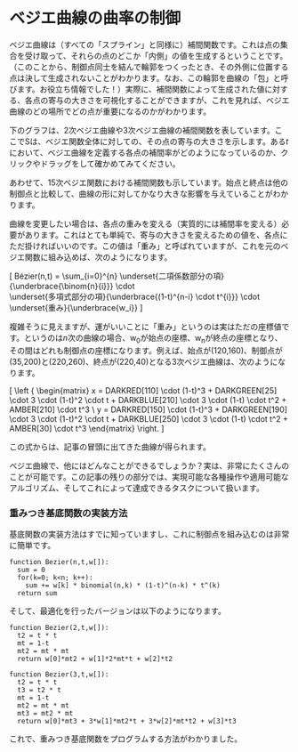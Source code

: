 # ベジエ曲線の曲率の制御

ベジエ曲線は（すべての「スプライン」と同様に）補間関数です。これは点の集合を受け取って、それらの点のどこか「内側」の値を生成するということです。（このことから、制御点同士を結んで輪郭をつくったとき、その外側に位置する点は決して生成されないことがわかります。なお、この輪郭を曲線の「包」と呼びます。お役立ち情報でした！）実際に、補間関数によって生成された値に対する、各点の寄与の大きさを可視化することができますが、これを見れば、ベジエ曲線のどの場所でどの点が重要になるのかがわかります。

下のグラフは、2次ベジエ曲線や3次ベジエ曲線の補間関数を表しています。ここでSは、ベジエ関数全体に対しての、その点の寄与の大きさを示します。ある<i>t</i>において、ベジエ曲線を定義する各点の補間率がどのようになっているのか、クリックやドラッグをして確かめてみてください。

<div class="figure">
  <Graphic inline={true} title="2次の補間" draw={this.drawQuadraticLerp}/>
  <Graphic inline={true} title="3次の補間" draw={this.drawCubicLerp}/>
  <Graphic inline={true} title="15次の補間" draw={this.draw15thLerp}/>
</div>

あわせて、15次ベジエ関数における補間関数も示しています。始点と終点は他の制御点と比較して、曲線の形に対してかなり大きな影響を与えていることがわかります。

曲線を変更したい場合は、各点の重みを変える（実質的には補間率を変える）必要があります。これはとても単純で、寄与の大きさを変えるための値を、各点にただ掛ければいいのです。この値は「重み」と呼ばれていますが、これを元のベジエ関数に組み込めば、次のようになります。

\[
  Bézier(n,t) = \sum_{i=0}^{n}
                \underset{二項係数部分の項}{\underbrace{\binom{n}{i}}}
                \cdot\
                \underset{多項式部分の項}{\underbrace{(1-t)^{n-i} \cdot t^{i}}}
                \cdot\
                \underset{重み}{\underbrace{w_i}}
\]

複雑そうに見えますが、運がいいことに「重み」というのは実はただの座標値です。というのは<i>n</i>次の曲線の場合、w<sub>0</sub>が始点の座標、w<sub>n</sub>が終点の座標となり、その間はどれも制御点の座標になります。例えば、始点が(120,160)、制御点が(35,200)と(220,260)、終点が(220,40)となる3次ベジエ曲線は、次のようになります。

\[
\left \{ \begin{matrix}
  x = DARKRED[110] \cdot (1-t)^3 + DARKGREEN[25] \cdot 3 \cdot (1-t)^2 \cdot t + DARKBLUE[210] \cdot 3 \cdot (1-t) \cdot t^2 + AMBER[210] \cdot t^3 \\
  y = DARKRED[150] \cdot (1-t)^3 + DARKGREEN[190] \cdot 3 \cdot (1-t)^2 \cdot t + DARKBLUE[250] \cdot 3 \cdot (1-t) \cdot t^2 + AMBER[30] \cdot t^3
\end{matrix} \right.
\]

この式からは、記事の冒頭に出てきた曲線が得られます。

<Graphic title="あの3次ベジエ曲線" setup={this.drawCubic} draw={this.drawCurve}/>

ベジエ曲線で、他にはどんなことができるでしょうか？実は、非常にたくさんのことが可能です。この記事の残りの部分では、実現可能な各種操作や適用可能なアルゴリズム、そしてこれによって達成できるタスクについて扱います。

<div class="howtocode">

### 重みつき基底関数の実装方法

基底関数の実装方法はすでに知っていますし、これに制御点を組み込むのは非常に簡単です。

```
function Bezier(n,t,w[]):
  sum = 0
  for(k=0; k<n; k++):
    sum += w[k] * binomial(n,k) * (1-t)^(n-k) * t^(k)
  return sum
```

そして、最適化を行ったバージョンは以下のようになります。

```
function Bezier(2,t,w[]):
  t2 = t * t
  mt = 1-t
  mt2 = mt * mt
  return w[0]*mt2 + w[1]*2*mt*t + w[2]*t2

function Bezier(3,t,w[]):
  t2 = t * t
  t3 = t2 * t
  mt = 1-t
  mt2 = mt * mt
  mt3 = mt2 * mt
  return w[0]*mt3 + 3*w[1]*mt2*t + 3*w[2]*mt*t2 + w[3]*t3
```

これで、重みつき基底関数をプログラムする方法がわかりました。

</div>
